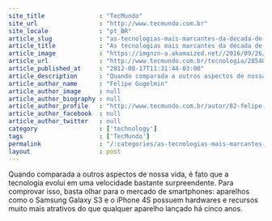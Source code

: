 ```yaml
---
site_title               : "TecMundo"
site_url                 : "http://www.tecmundo.com.br"
site_locale              : "pt_BR"
article_slug             : "as-tecnologias-mais-marcantes-da-decada-de-90-ilustracao"
article_title            : "As tecnologias mais marcantes da década de 90 [ilustração]"
article_image            : "https://imgnzn-a.akamaized.net//2016/09/26/26151506825118-t1200x480.jpg"
article_url              : "http://www.tecmundo.com.br/tecnologia/28540-as-tecnologias-mais-marcantes-da-decada-de-90-ilustracao-.htm"
article_published_at     : "2012-08-17T11:31:44-03:00"
article_description      : "Quando comparada a outros aspectos de nossa vida, é fato que a tecnologia evolui em uma velocidade bastante surpreendente. Para comprovar isso, basta olhar para o mercado de smartphones: aparelhos como o Samsung Galaxy S3 e o iPhone 4S possuem hardwares e recursos muito mais atrativos do que qualquer aparelho lançado há cinco anos."
article_author_name      : "Felipe Gugelmin"
article_author_image     : null
article_author_biography : null
article_author_profile   : "http://www.tecmundo.com.br/autor/82-felipe-gugelmin/"
article_author_facebook  : null
article_author_twitter   : null
category                 : ['technology']
tags                     : ['TecMundo']
permalink                : "/:categories/as-tecnologias-mais-marcantes-da-decada-de-90-ilustracao/"
layout                   : post
---
```


Quando comparada a outros aspectos de nossa vida, é fato que a tecnologia evolui em uma velocidade bastante surpreendente. Para comprovar isso, basta olhar para o mercado de smartphones: aparelhos como o Samsung Galaxy S3 e o iPhone 4S possuem hardwares e recursos muito mais atrativos do que qualquer aparelho lançado há cinco anos.
